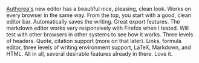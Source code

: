 [Authorea's](http://www.authorea.com) new editor has a beautiful nice, pleasing, clean look. Works on every browser in the same way. From the top, you start with a good, clean editor bar. Automatically saves the writing. Great export features. The markdown editor works very responsively with Firefox when I tested. Will test with other browsers in other systems to see how it works. Three levels of headers. Quote, citation support (more on that later). Links, formula editor, three levels of writing environment support, LaTeX, Markdown, and HTML. All in all, several desirable features already in there. Love it.
